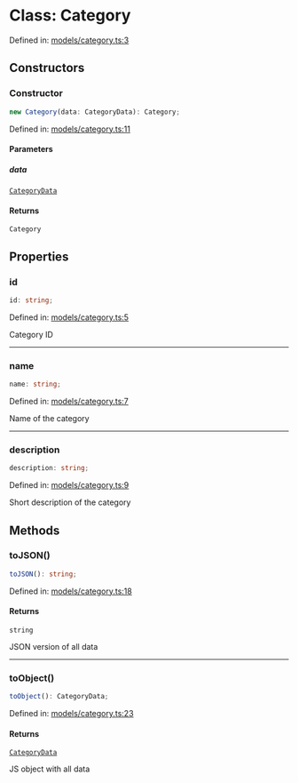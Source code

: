 # Class: Category

Defined in: [models/category.ts:3](https://github.com/iptv-org/sdk/blob/88d645d3373c4ec810ba0ec144ac251980f41667/src/models/category.ts#L3)

## Constructors

### Constructor

```ts
new Category(data: CategoryData): Category;
```

Defined in: [models/category.ts:11](https://github.com/iptv-org/sdk/blob/88d645d3373c4ec810ba0ec144ac251980f41667/src/models/category.ts#L11)

#### Parameters

##### data

[`CategoryData`](../../Types/type-aliases/CategoryData.md)

#### Returns

`Category`

## Properties

### id

```ts
id: string;
```

Defined in: [models/category.ts:5](https://github.com/iptv-org/sdk/blob/88d645d3373c4ec810ba0ec144ac251980f41667/src/models/category.ts#L5)

Category ID

***

### name

```ts
name: string;
```

Defined in: [models/category.ts:7](https://github.com/iptv-org/sdk/blob/88d645d3373c4ec810ba0ec144ac251980f41667/src/models/category.ts#L7)

Name of the category

***

### description

```ts
description: string;
```

Defined in: [models/category.ts:9](https://github.com/iptv-org/sdk/blob/88d645d3373c4ec810ba0ec144ac251980f41667/src/models/category.ts#L9)

Short description of the category

## Methods

### toJSON()

```ts
toJSON(): string;
```

Defined in: [models/category.ts:18](https://github.com/iptv-org/sdk/blob/88d645d3373c4ec810ba0ec144ac251980f41667/src/models/category.ts#L18)

#### Returns

`string`

JSON version of all data

***

### toObject()

```ts
toObject(): CategoryData;
```

Defined in: [models/category.ts:23](https://github.com/iptv-org/sdk/blob/88d645d3373c4ec810ba0ec144ac251980f41667/src/models/category.ts#L23)

#### Returns

[`CategoryData`](../../Types/type-aliases/CategoryData.md)

JS object with all data
